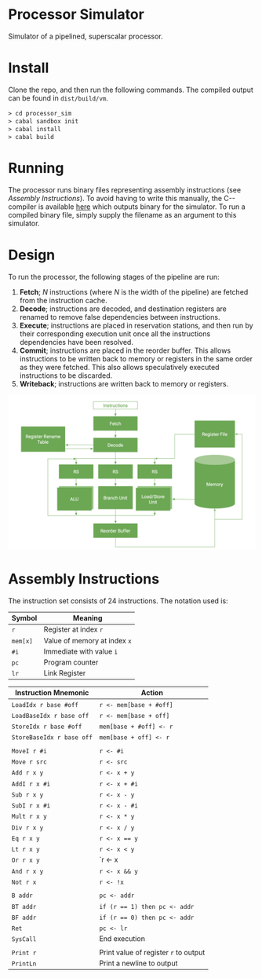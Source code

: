 # Processor Simulator
Simulator of a pipelined, superscalar processor. 

# Install 

Clone the repo, and then run the following commands. The compiled output can be found in `dist/build/vm`.

```
> cd processor_sim
> cabal sandbox init
> cabal install
> cabal build
```

# Running
The processor runs binary files representing assembly instructions (see *Assembly Instructions*). To avoid having to write this manually, the C-- compiler is available [here](https://github.com/BakerSmithA/c--compiler) which outputs binary for the simulator. To run a compiled binary file, simply supply the filename as an argument to this simulator.

# Design
To run the processor, the following stages of the pipeline are run:

1. **Fetch**; *N* instructions (where *N* is the width of the pipeline) are fetched from the instruction cache.
2. **Decode**; instructions are decoded, and destination registers are renamed to remove false dependencies between instructions.
3. **Execute**; instructions are placed in reservation stations, and then run by their corresponding execution unit once all the instructions dependencies have been resolved.
4. **Commit**; instructions are placed in the reorder buffer. This allows instructions to be written back to memory or registers in the same order as they were fetched. This also allows speculatively executed instructions to be discarded.
5. **Writeback**; instructions are written back to memory or registers.

<img src="images/design.png" width="600">

# Assembly Instructions

The instruction set consists of 24 instructions. The notation used is:

| Symbol | Meaning |
|--------|---------|
| `r`    | Register at index `r` |
| `mem[x]` | Value of memory at index `x` |
| `#i` | Immediate with value `i` |
| `pc` | Program counter |
| `lr` | Link Register |

| Instruction Mnemonic | Action |
|-------------|--------|
| `LoadIdx r base #off` | `r <- mem[base + #off]` |
| `LoadBaseIdx r base off` | `r <- mem[base + off]` |
| `StoreIdx r base #off` | `mem[base + #off] <- r` |
| `StoreBaseIdx r base off` | `mem[base + off] <- r` |
||
| `MoveI r #i` | `r <- #i` |
| `Move r src` | `r <- src` |
| `Add r x y` | `r <- x + y` |
| `AddI r x #i` | `r <- x + #i` |
| `Sub r x y` | `r <- x - y` | 
| `SubI r x #i` | `r <- x - #i` |
| `Mult r x y` | `r <- x * y` |
| `Div r x y` | `r <- x / y` |
| `Eq r x y` | `r <- x == y` |
| `Lt r x y` | `r <- x < y` |
| `Or r x y` | `r <- x || y` |
| `And r x y` | `r <- x && y` |
| `Not r x` | `r <- !x` |
||
| `B addr` | `pc <- addr` |
| `BT addr` | `if (r == 1) then pc <- addr` |
| `BF addr` | `if (r == 0) then pc <- addr` |
| `Ret` | `pc <- lr` |
| `SysCall` | End execution |
||
| `Print r` | Print value of register `r` to output |
| `PrintLn` | Print a newline to output |
